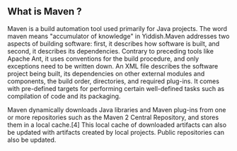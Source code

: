 ## What is Maven ?
Maven is a build automation tool used primarily for Java projects. The word maven means "accumulator of knowledge" in Yiddish.Maven addresses two aspects of building software: first, it describes how software is built, and second, it describes its dependencies. Contrary to preceding tools like Apache Ant, it uses conventions for the build procedure, and only exceptions need to be written down. An XML file describes the software project being built, its dependencies on other external modules and components, the build order, directories, and required plug-ins. It comes with pre-defined targets for performing certain well-defined tasks such as compilation of code and its packaging.

Maven dynamically downloads Java libraries and Maven plug-ins from one or more repositories such as the Maven 2 Central Repository, and stores them in a local cache.[4] This local cache of downloaded artifacts can also be updated with artifacts created by local projects. Public repositories can also be updated.

